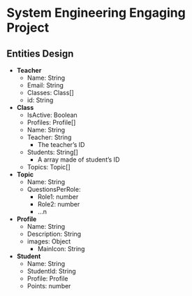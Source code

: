 # System Engineering Engaging Project

## Entities Design
* **Teacher**
    * Name: String
    * Email: String
    * Classes: Class[]
    * id: String
* **Class**
    * IsActive: Boolean
    * Profiles: Profile[]
    * Name: String
    * Teacher: String
        * The teacher’s ID
    * Students: String[]
        * A array made of student’s ID
    * Topics: Topic[]
* **Topic**
    * Name: String
    * QuestionsPerRole:
        * Role1: number
        * Role2: number
        * …n
* **Profile**
    * Name: String
    * Description: String
    * images: Object
        * MainIcon: String
* **Student**
    * Name: String
    * StudentId: String
    * Profile: Profile
    * Points: number